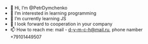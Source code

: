 - 👋 Hi, I’m @PetrDymchenko
- 👀 I’m interested in learning programming
- 🌱 I’m currently learning JS
- 💞️ I look forward to cooperation in your company
- 📫 How to reach me: mail - d-y-m-c-h@mail.ru, phone namber +79101449507

<!---
PetrDymchenko/PetrDymchenko is a ✨ special ✨ repository because its `README.md` (this file) appears on your GitHub profile.
You can click the Preview link to take a look at your changes.
--->
